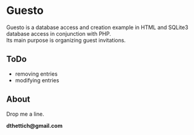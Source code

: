 # Guesto
Guesto is a database access and creation example in HTML and SQLite3 database access in conjunction with PHP.  
Its main purpose is organizing guest invitations.


ToDo
----
- removing entries
- modifying entries

About
-----
Drop me a line.

__dthettich@gmail.com__
